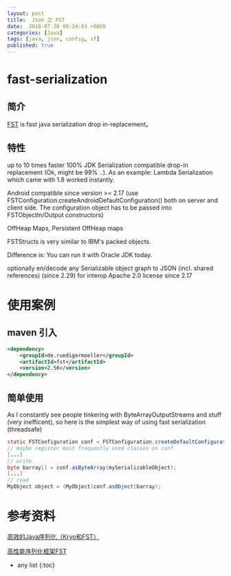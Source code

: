 ```yaml
---
layout: post
title:  Json 之 FST
date:  2018-07-20 09:24:03 +0800
categories: [Java]
tags: [java, json, config, sf]
published: true
---
```


# fast-serialization

## 简介

[FST](https://github.com/RuedigerMoeller/fast-serialization) is fast java serialization drop in-replacement。

## 特性

up to 10 times faster 100% JDK Serialization compatible drop-in replacement (Ok, might be 99% ..). As an example: Lambda Serialization which came with 1.8 worked instantly.

Android compatible since version >= 2.17 (use FSTConfiguration.createAndroidDefaultConfiguration() both on server and client side. The configuration object has to be passed into FSTObjectIn/Output constructors)

OffHeap Maps, Persistent OffHeap maps

FSTStructs is very similar to IBM's packed objects. 

Difference is: You can run it with Oracle JDK today.

optionally en/decode any Serializable object graph to JSON (incl. shared references) (since 2.29) for interop Apache 2.0 license since 2.17


# 使用案例

## maven 引入

```xml
<dependency>
    <groupId>de.ruedigermoeller</groupId>
    <artifactId>fst</artifactId>
    <version>2.56</version>
</dependency>
```

## 简单使用

As I constantly see people tinkering with ByteArrayOutputStreams and stuff (very inefficent), so here is the simplest way of using fast serialization (threadsafe)

```java
static FSTConfiguration conf = FSTConfiguration.createDefaultConfiguration();
// maybe register most frequently used classes on conf
[...]
// write
byte barray[] = conf.asByteArray(mySerializableObject);
[...]
// read
MyObject object = (MyObject)conf.asObject(barray);
```

# 参考资料

[高效的Java序列化（Kryo和FST）](https://blog.csdn.net/s296850101/article/details/52449462)

[高性能序列化框架FST](https://www.iteye.com/blog/liuyieyer-2136240)

* any list
{:toc}